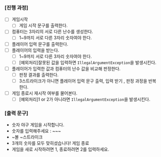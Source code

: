 ### [진행 과정]

- [ ]  게임시작
    - [ ]  게임 시작 문구를 출력한다.
- [ ]  컴퓨터는 3자리의 서로 다른 난수를 생성한다.
    - [ ]  1~9까지 서로 다른 3자리 숫자여야 한다.
- [ ]  플레이어 입력 문구를 출력한다.
- [ ]  플레이어의 입력을 받는다.
    - [ ]  1~9까지 서로 다른 3자리 숫자여야 한다.
    - [ ]  [예외처리]잘못된 값을 입력하면 `IllegalArgumentException`을 발생시킨다.
- [ ]  플레이어가 입력한 값과 컴퓨터의 난수 값을 비교해 판정한다.
    - [ ]  판정 결과를 출력한다.
    - [ ]  3스트라이크가 아니면 플레이어 입력 문구 출력, 입력 받기 , 판정 과정을 반복한다.
- [ ]  게임 종료시 재시작 여부를 물어본다.
    - [ ]  [예외처리]1 or 2가 아니라면 `IllegalArgumentException`을 발생시킨다.

### [출력 문구]

- 숫자 야구 게임을 시작합니다.
- 숫자를 입력해주세요 : ~~~
- ~볼 ~스트라이크
- 3개의 숫자를 모두 맞히셨습니다! 게임 종료
- 게임을 새로 시작하려면 1, 종료하려면 2를 입력하세요.
